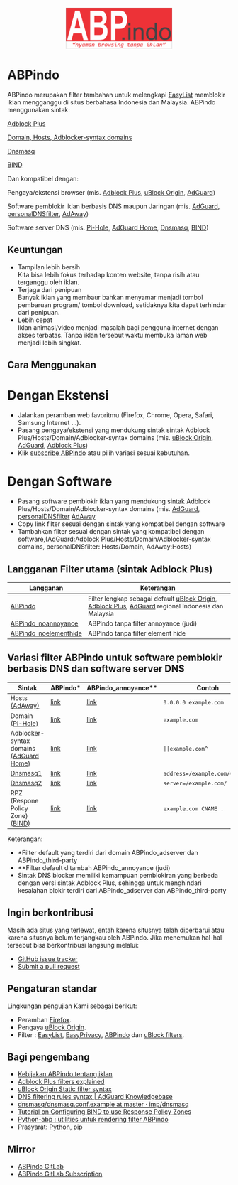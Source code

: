<p align="center"><img src="https://github.com/ABPindo/indonesianadblockrules/raw/master/src/ABPindo%202.png" width="240"></p>

# ABPindo
ABPindo merupakan filter tambahan untuk melengkapi [EasyList](https://subscribe.adblockplus.org/?location=https://easylist.to/easylist/easylist.txt&title=Easylist) memblokir iklan mengganggu di situs berbahasa Indonesia dan Malaysia. ABPindo menggunakan sintak: 

[Adblock Plus](https://help.eyeo.com/en/adblockplus/how-to-write-filters)

[Domain, Hosts, Adblocker-syntax domains](https://kb.adguard.com/en/general/dns-filtering-syntax)

[Dnsmasq](https://github.com/imp/dnsmasq/blob/master/dnsmasq.conf.example)

[BIND](https://www.isc.org/docs/BIND_RPZ.pdf) 

Dan kompatibel dengan:

Pengaya/ekstensi browser (mis. [Adblock Plus](https://adblockplus.org), [uBlock Origin](https://github.com/gorhill/uBlock#installation), [AdGuard](https://adguard.com/en/adguard-browser-extension/overview.html))

Software pemblokir iklan berbasis DNS maupun Jaringan (mis. [AdGuard](https://adguard.com/id/welcome.html), [personalDNSfilter](https://zenz-solutions.de/personaldnsfilter/), [AdAway](https://adaway.org))

Software server DNS (mis. [Pi-Hole](https://pi-hole.net), [AdGuard Home](https://adguard.com/en/adguard-home/overview.html), [Dnsmasq](https://thekelleys.org.uk/dnsmasq/doc.html), [BIND](https://www.isc.org/bind/))
## Keuntungan
- Tampilan lebih bersih </br>
Kita bisa lebih fokus terhadap konten website, tanpa risih atau terganggu oleh iklan.
- Terjaga dari penipuan </br>
Banyak iklan yang membaur bahkan menyamar menjadi tombol pembaruan program/ tombol download, setidaknya kita dapat terhindar dari penipuan.
- Lebih cepat </br>
Iklan animasi/video menjadi masalah bagi pengguna internet dengan akses terbatas. Tanpa iklan tersebut waktu membuka laman web menjadi lebih singkat.

## Cara Menggunakan
# Dengan Ekstensi
- Jalankan peramban web favoritmu (Firefox, Chrome, Opera, Safari, Samsung Internet ...).
- Pasang pengaya/ekstensi yang mendukung sintak sintak Adblock Plus/Hosts/Domain/Adblocker-syntax domains (mis. [uBlock Origin](https://github.com/gorhill/uBlock#installation), [AdGuard](https://adguard.com/en/adguard-browser-extension/overview.html), [Adblock Plus](https://adblockplus.org/))
- Klik [subscribe ABPindo](https://subscribe.adblockplus.org/?location=https://raw.githubusercontent.com/ABPindo/indonesianadblockrules/master/subscriptions/abpindo.txt&title=ABPindo) atau pilih variasi sesuai kebutuhan.
# Dengan Software 
- Pasang software pemblokir iklan yang mendukung sintak Adblock Plus/Hosts/Domain/Adblocker-syntax domains (mis. [AdGuard](https://adguard.com/id/welcome.html), [personalDNSfilter](https://zenz-solutions.de/personaldnsfilter/) [AdAway](https://adaway.org)
- Copy link filter sesuai dengan sintak yang kompatibel dengan software
- Tambahkan filter sesuai dengan sintak yang kompatibel dengan software,(AdGuard:Adblock Plus/Hosts/Domain/Adblocker-syntax domains, personalDNSfilter: Hosts/Domain, AdAway:Hosts)
## Langganan Filter utama (sintak Adblock Plus)
| Langganan|Keterangan|
| ------------- |-------------|
| [ABPindo](https://subscribe.adblockplus.org/?location=https://raw.githubusercontent.com/ABPindo/indonesianadblockrules/master/subscriptions/abpindo.txt&title=ABPindo)|Filter lengkap sebagai default [uBlock Origin](https://github.com/gorhill/uBlock#installation), [Adblock Plus](https://adblockplus.org/en/), [AdGuard](https://adguard.com/en/adguard-browser-extension/overview.html) regional Indonesia dan Malaysia|
| [ABPindo_noannoyance](https://subscribe.adblockplus.org/?location=https://raw.githubusercontent.com/ABPindo/indonesianadblockrules/master/subscriptions/abpindo_noannoyance.txt&title=ABPindo_noannoyance)|ABPindo tanpa filter annoyance (judi) |
| [ABPindo_noelementhide](https://subscribe.adblockplus.org/?location=https://raw.githubusercontent.com/ABPindo/indonesianadblockrules/master/subscriptions/abpindo_noelemhide.txt&title=ABPindo_noelementhide)|ABPindo tanpa filter element hide|

## Variasi filter ABPindo untuk software pemblokir berbasis DNS dan software server DNS
|Sintak|ABPindo*|ABPindo_annoyance**|Contoh|
| ---------------- |-------------|-------------|-------------|
|Hosts [(AdAway)](https://github.com/AdAway/AdAway) |[link](https://raw.githubusercontent.com/ABPindo/indonesianadblockrules/master/subscriptions/hosts.txt)|[link](https://raw.githubusercontent.com/ABPindo/indonesianadblockrules/master/subscriptions/hosts_annoyance.txt)|`0.0.0.0 example.com`|
|Domain [(Pi-Hole)](https://github.com/pi-hole/pi-hole) |[link](https://raw.githubusercontent.com/ABPindo/indonesianadblockrules/master/subscriptions/domain.txt)|[link](https://raw.githubusercontent.com/ABPindo/indonesianadblockrules/master/subscriptions/domain_annoyance.txt)|`example.com`|
|Adblocker-syntax domains [(AdGuard Home)](https://github.com/AdguardTeam/AdGuardHome)|[link](https://raw.githubusercontent.com/ABPindo/indonesianadblockrules/master/subscriptions/aghome.txt)|[link](https://raw.githubusercontent.com/ABPindo/indonesianadblockrules/master/subscriptions/aghome_annoyance.txt)|`\|\|example.com^`|
|[Dnsmasq1](http://thekelleys.org.uk/gitweb/?p=dnsmasq.git)|[link](https://raw.githubusercontent.com/ABPindo/indonesianadblockrules/master/subscriptions/dnsmasq.txt)|[link](https://raw.githubusercontent.com/ABPindo/indonesianadblockrules/master/subscriptions/dnsmasq_annoyance.txt)|`address=/example.com/0.0.0.0`|
|[Dnsmasq2](http://thekelleys.org.uk/gitweb/?p=dnsmasq.git)|[link](https://raw.githubusercontent.com/ABPindo/indonesianadblockrules/master/subscriptions/dnsmasq_server.txt)|[link](https://raw.githubusercontent.com/ABPindo/indonesianadblockrules/master/subscriptions/dnsmasq_annoyance_server.txt)|`server=/example.com/`|
|RPZ (Respone Policy Zone) [(BIND)](https://gitlab.isc.org/isc-projects/bind9.git)|[link](https://raw.githubusercontent.com/ABPindo/indonesianadblockrules/master/subscriptions/rpz.txt)|[link](https://raw.githubusercontent.com/ABPindo/indonesianadblockrules/master/subscriptions/rpz_annoyance.txt)|`example.com CNAME .`|

Keterangan:
- *Filter default yang terdiri dari domain ABPindo_adserver dan ABPindo_third-party
- **Filter default ditambah ABPindo_annoyance (judi)
- Sintak DNS blocker memiliki kemampuan pemblokiran yang berbeda dengan versi sintak Adblock Plus, sehingga untuk menghindari kesalahan blokir terdiri dari ABPindo_adserver dan ABPindo_third-party

## Ingin berkontribusi
Masih ada situs yang terlewat, entah karena situsnya telah diperbarui atau karena situsnya belum terjangkau oleh ABPindo. Jika menemukan hal-hal tersebut bisa berkontribusi langsung melalui:
- [GitHub issue tracker](https://github.com/ABPindo/indonesianadblockrules/issues)
- [Submit a pull request](https://github.com/ABPindo/indonesianadblockrules/pulls)

## Pengaturan standar
Lingkungan pengujian Kami sebagai berikut:
- Peramban [Firefox](https://www.mozilla.org/id/firefox/).
- Pengaya [uBlock Origin](https://github.com/gorhill/uBlock#installation).
- Filter : [EasyList](https://subscribe.adblockplus.org/?location=https://easylist.to/easylist/easylist.txt&title=Easylist), [EasyPrivacy](https://subscribe.adblockplus.org/?location=https://easylist.to/easylist/easyprivacy.txt&title=EasyPrivacy), [ABPindo](https://subscribe.adblockplus.org/?location=https://raw.githubusercontent.com/ABPindo/indonesianadblockrules/master/subscriptions/abpindo.txt&title=ABPindo) dan [uBlock filters](https://subscribe.adblockplus.org/?location=https://raw.githubusercontent.com/uBlockOrigin/uAssets/master/filters/filters.txt&title=uBlock%20filters).

## Bagi pengembang
- [Kebijakan ABPindo tentang iklan](https://easylist.to/pages/policy.html)
- [Adblock Plus filters explained](https://adblockplus.org/filter-cheatsheet)
- [uBlock Origin Static filter syntax](https://github.com/gorhill/uBlock/wiki/Static-filter-syntax)
- [DNS filtering rules syntax | AdGuard Knowledgebase](https://kb.adguard.com/en/general/dns-filtering-syntax)
- [dnsmasq/dnsmasq.conf.example at master · imp/dnsmasq](https://github.com/imp/dnsmasq/blob/master/dnsmasq.conf.example)
- [Tutorial on Configuring BIND to use Response Policy Zones](https://www.isc.org/docs/BIND_RPZ.pdf)
- [Python-abp : utilities untuk rendering filter ABPindo](https://github.com/adblockplus/python-abp)
- Prasyarat: [Python](https://www.python.org/downloads/), [pip](https://pypi.org/project/pip/)

## Mirror
- [ABPindo GitLab](https://gitlab.com/ABPindo)
- [ABPindo GitLab Subscription](https://subscribe.adblockplus.org/?location=https://gitlab.com/ABPindo/indonesianadblockrules/raw/master/subscriptions/abpindo.txt&title=ABPindo)
